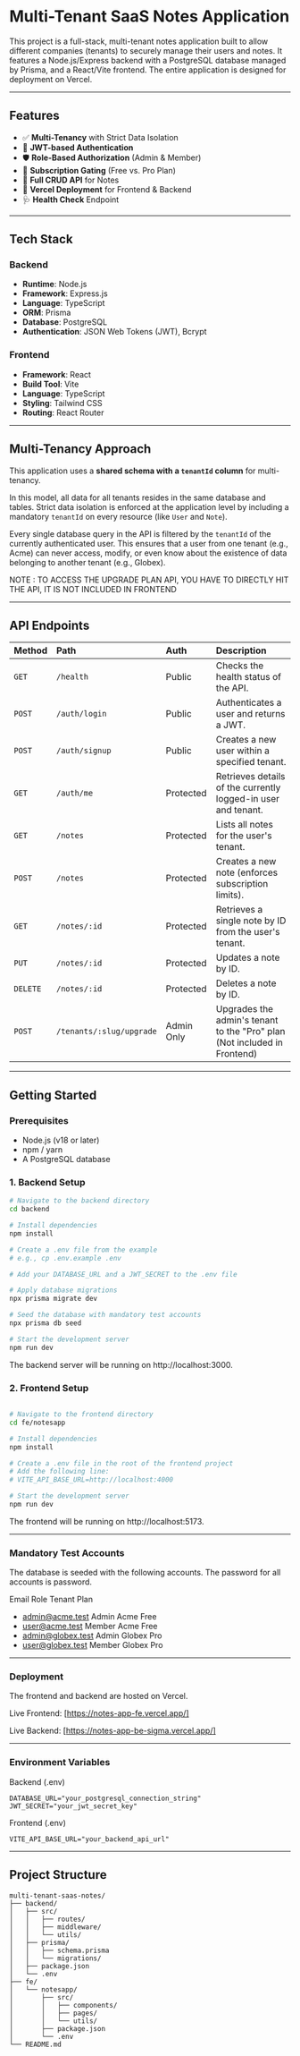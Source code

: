# Multi-Tenant SaaS Notes Application

This project is a full-stack, multi-tenant notes application built to allow different companies (tenants) to securely manage their users and notes. It features a Node.js/Express backend with a PostgreSQL database managed by Prisma, and a React/Vite frontend. The entire application is designed for deployment on Vercel.

---

## Features

- ✅ **Multi-Tenancy** with Strict Data Isolation
- 🔐 **JWT-based Authentication**
- 🛡️ **Role-Based Authorization** (Admin & Member)
- 💎 **Subscription Gating** (Free vs. Pro Plan)
- 📝 **Full CRUD API** for Notes
- 🚀 **Vercel Deployment** for Frontend & Backend
- 🩺 **Health Check** Endpoint

---

## Tech Stack

### Backend

- **Runtime**: Node.js
- **Framework**: Express.js
- **Language**: TypeScript
- **ORM**: Prisma
- **Database**: PostgreSQL
- **Authentication**: JSON Web Tokens (JWT), Bcrypt

### Frontend

- **Framework**: React
- **Build Tool**: Vite
- **Language**: TypeScript
- **Styling**: Tailwind CSS
- **Routing**: React Router

---

## Multi-Tenancy Approach

This application uses a **shared schema with a `tenantId` column** for multi-tenancy.

In this model, all data for all tenants resides in the same database and tables. Strict data isolation is enforced at the application level by including a mandatory `tenantId` on every resource (like `User` and `Note`).

Every single database query in the API is filtered by the `tenantId` of the currently authenticated user. This ensures that a user from one tenant (e.g., Acme) can never access, modify, or even know about the existence of data belonging to another tenant (e.g., Globex).

NOTE : TO ACCESS THE UPGRADE PLAN API, YOU HAVE TO DIRECTLY HIT THE API, IT IS NOT INCLUDED IN FRONTEND

---

## API Endpoints

| Method   | Path                     | Auth       | Description                                                              |
| :------- | :----------------------- | :--------- | :----------------------------------------------------------------------- |
| `GET`    | `/health`                | Public     | Checks the health status of the API.                                     |
| `POST`   | `/auth/login`            | Public     | Authenticates a user and returns a JWT.                                  |
| `POST`   | `/auth/signup`           | Public     | Creates a new user within a specified tenant.                            |
| `GET`    | `/auth/me`               | Protected  | Retrieves details of the currently logged-in user and tenant.            |
| `GET`    | `/notes`                 | Protected  | Lists all notes for the user's tenant.                                   |
| `POST`   | `/notes`                 | Protected  | Creates a new note (enforces subscription limits).                       |
| `GET`    | `/notes/:id`             | Protected  | Retrieves a single note by ID from the user's tenant.                    |
| `PUT`    | `/notes/:id`             | Protected  | Updates a note by ID.                                                    |
| `DELETE` | `/notes/:id`             | Protected  | Deletes a note by ID.                                                    |
| `POST`   | `/tenants/:slug/upgrade` | Admin Only | Upgrades the admin's tenant to the "Pro" plan (Not included in Frontend) |

---

## Getting Started

### Prerequisites

- Node.js (v18 or later)
- npm / yarn
- A PostgreSQL database

### 1. Backend Setup

```bash
# Navigate to the backend directory
cd backend

# Install dependencies
npm install

# Create a .env file from the example
# e.g., cp .env.example .env

# Add your DATABASE_URL and a JWT_SECRET to the .env file

# Apply database migrations
npx prisma migrate dev

# Seed the database with mandatory test accounts
npx prisma db seed

# Start the development server
npm run dev
```

The backend server will be running on http://localhost:3000.

### 2. Frontend Setup

```bash

# Navigate to the frontend directory
cd fe/notesapp

# Install dependencies
npm install

# Create a .env file in the root of the frontend project
# Add the following line:
# VITE_API_BASE_URL=http://localhost:4000

# Start the development server
npm run dev
```

The frontend will be running on http://localhost:5173.

---

### Mandatory Test Accounts

The database is seeded with the following accounts. The password for all accounts is password.

Email Role Tenant Plan

- admin@acme.test Admin Acme Free
- user@acme.test Member Acme Free
- admin@globex.test Admin Globex Pro
- user@globex.test Member Globex Pro

---

### Deployment

The frontend and backend are hosted on Vercel.

Live Frontend: [https://notes-app-fe.vercel.app/]

Live Backend: [https://notes-app-be-sigma.vercel.app/]

---

### Environment Variables

Backend (.env)

```
DATABASE_URL="your_postgresql_connection_string"
JWT_SECRET="your_jwt_secret_key"
```

Frontend (.env)

```
VITE_API_BASE_URL="your_backend_api_url"
```

---

## Project Structure

```
multi-tenant-saas-notes/
├── backend/
│   ├── src/
│   │   ├── routes/
│   │   ├── middleware/
│   │   └── utils/
│   ├── prisma/
│   │   ├── schema.prisma
│   │   └── migrations/
│   ├── package.json
│   └── .env
├── fe/
│   └── notesapp/
│       ├── src/
│       │   ├── components/
│       │   ├── pages/
│       │   └── utils/
│       ├── package.json
│       └── .env
└── README.md
```
